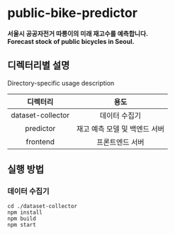 # public-bike-predictor

**서울시 공공자전거 따릉이의 미래 재고수를 예측합니다.**   
**Forecast stock of public bicycles in Seoul.**

## 디렉터리별 설명
Directory-specific usage description 

|      디렉터리      |         용도         |
|:-----------------:|:--------------------:|
| dataset-collector | 데이터 수집기         |
| predictor         | 재고 예측 모델 및 백엔드 서버 |
| frontend          | 프론트엔드 서버          |

## 실행 방법

### 데이터 수집기
```
cd ./dataset-collector
npm install
npm build
npm start
```

